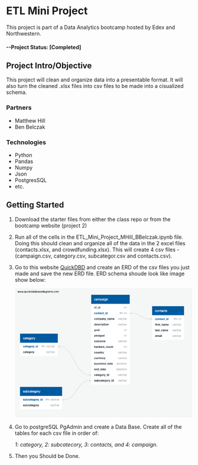 # ETL Mini Project 
This  project is part of a Data Analytics bootcamp hosted by Edex and Northwestern.

#### --Project Status: [Completed]

## Project Intro/Objective

This project will clean and organize data into a presentable format. It will also turn the cleaned .xlsx files into csv files to be made into a cisualized schema.

### Partners
* Matthew Hill
* Ben Belczak

### Technologies
* Python
* Pandas
* Numpy
* Json
* PostgresSQL
* etc.

## Getting Started
1. Download the starter files from either the class repo or from the bootcamp website (project 2)
2. Run all of the cells in the ETL_Mini_Project_MHill_BBelczak.ipynb file. Doing this should clean and organize all of the data in the 2 excel files (contacts.xlsx, and crowdfunding.xlsx). This will create 4 csv files - (campaign.csv, category.csv, subcategor.csv and contacts.csv).
3. Go to this website [QuickDBD](https://www.quickdatabasediagrams.com) and create an ERD of the csv files you just made and save the new ERD file. ERD schema shoude look like image show below:

    ![Alt text](Starter_Files/Resources/crowdfunding_db_ERD.png)


4. Go to postgreSQL PgAdmin and create a Data Base. Create all of the tables for each csv file in order of:
        
    *1: category, 2: subcatecory, 3: contacts, and 4: campaign.*

5. Then you Should be Done.



